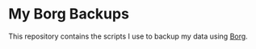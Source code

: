 # My Borg Backups

This repository contains the scripts I use to backup my data using [Borg](https://borgbackup.readthedocs.io/en/stable/).
